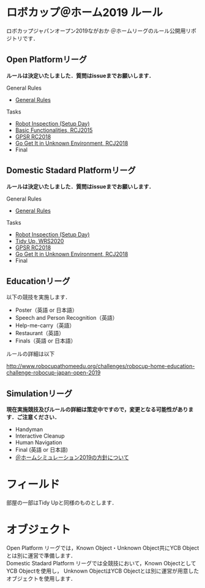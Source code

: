 # ロボカップ＠ホーム2019 ルール
ロボカップジャパンオープン2019ながおか ＠ホームリーグのルール公開用リポジトリです．

## Open Platformリーグ
**ルールは決定いたしました．質問はissueまでお願いします．**  

General Rules
- [General Rules](generalrules.md)

Tasks
- [Robot Inspection (Setup Day)](robotinspection.md)
- [Basic Functionalities, RCJ2015](basicfunctionalities.md)
- [GPSR RC2018](gpsr.md)
- [Go Get It in Unknown Environment, RCJ2018](gogetit.md)
- Final

## Domestic Stadard Platformリーグ
**ルールは決定いたしました．質問はissueまでお願いします．**  

General Rules
- [General Rules](generalrules.md)

Tasks
- [Robot Inspection (Setup Day)](robotinspection.md)
- [Tidy Up, WRS2020](tidyup.md)
- [GPSR RC2018](gpsr.md)
- [Go Get It in Unknown Environment, RCJ2018](gogetit.md)
- Final

## Educationリーグ
以下の競技を実施します．
- Poster（英語 or 日本語）
- Speech and Person Recognition（英語）
- Help-me-carry（英語）
- Restaurant（英語）
- Finals（英語 or 日本語）

ルールの詳細は以下

http://www.robocupathomeedu.org/challenges/robocup-home-education-challenge-robocup-japan-open-2019

## Simulationリーグ
**現在実施競技及びルールの詳細は策定中ですので，変更となる可能性があります．ご注意ください．**
- Handyman
- Interactive Cleanup
- Human Navigation 
- Final (英語 or 日本語)
- [＠ホームシミュレーション2019の方針について](athome_simulation.md)

# フィールド
部屋の一部はTidy Upと同様のものとします．

# オブジェクト
Open Platform リーグでは，Known Object・Unknown Object共にYCB Objectとは別に運営で準備します．  
Domestic Stadard Platform リーグでは全競技において，Known ObjectとしてYCB Objectを使用し，
Unknown ObjectはYCB Objectとは別に運営が用意したオブジェクトを使用します．

<!--
|       | Known Object | Unknown Object |
|------ |------        |-------         |
| Open Platform リーグ              | 運営がYCBとは別に準備 | 運営がYCBとは別に準備 |
| Domestic Stadard Platform リーグ  | YCB Object | 運営がYCBとは別に準備 |
-->

<!--
Domestic Stadard Platform リーグのTidy Upでは，オブジェクトとして，[YCB Benchmarks - Object and Model Set](http://www.ycbbenchmarks.com/object-set/)を使用します．

その他のタスクで用いられるオブジェクトは，YCB Objectとは別に用意します．
-->
<!--また，Unknown ObjectはYCB Objectとは別に用意します．-->

